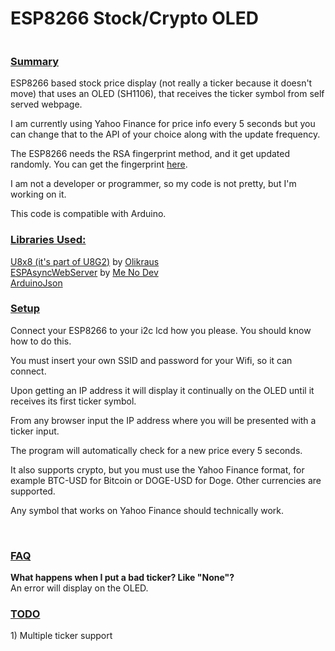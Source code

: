 <!DOCTYPE html>
<html>
  <head>

  <body>
    <h1>ESP8266 Stock/Crypto OLED</h1>
    <img src=""></img>
    <h3><u>Summary</u></h3>
    <p>ESP8266 based stock price display (not really a ticker because it doesn't move) that uses an OLED (SH1106), that receives the ticker symbol from
      self served webpage.</p>
    <p>I am currently using Yahoo Finance for price info every 5 seconds but you
      can change that to the API of your choice along with the update frequency.</p>
  <p>The ESP8266 needs the RSA fingerprint method, and it get updated randomly. You can get the fingerprint <a href="https://www.grc.com/fingerprints.htm">here</a>.</p>
    <p>I am not a developer or programmer, so my code is not pretty, but I'm working on it.</p>
    <p>This code is compatible with Arduino.</p>
    <h3><u>Libraries Used:</u></h3>
    <p><a href="https://github.com/olikraus/u8g2" target="_blank">U8x8 (it's part of U8G2)</a>
      by <a href="https://github.com/olikraus" target="_blank">Olikraus</a><br>
      <a href="https://github.com/me-no-dev/ESPAsyncWebServer" target="_blank">ESPAsyncWebServer</a>
      by <a href="https://github.com/me-no-dev" target="_blank">Me No Dev</a><br>
  <a href="https://github.com/bblanchon/ArduinoJson">ArduinoJson</a></p>
    <h3><u>Setup</u></h3>
    <p>Connect your ESP8266 to your i2c lcd how you please. You should know how to do this.</p>
    <p>You must insert your own SSID and password for your Wifi, so it can
      connect. </p>
    <p>Upon getting an IP address it will display it continually on the OLED until it receives its first ticker symbol.</p>
    <p>From any browser input the IP address where you will be presented with a
      ticker input. </p>
    <p>The program will automatically check for a new price every 5 seconds.</p>
    <p>It also supports crypto, but you must use the Yahoo Finance format, for
      example BTC-USD for Bitcoin or DOGE-USD for Doge. Other currencies are supported.</p>
    <p>Any symbol that works on Yahoo Finance should technically work.</p>
    <br>
  <h3><u>FAQ</u></h3>
  <p><b>What happens when I put a bad ticker? Like "None"?</b><br>
  An error will display on the OLED.</p>
  
  <h3><u>TODO</u></h3>
  1) Multiple ticker support
 
  </body>
</html>
